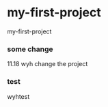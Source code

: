 # my-first-project
my-first-project


### some change
11.18 wyh change the project

### test
wyhtest